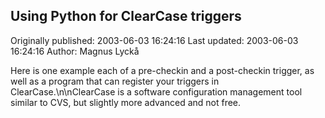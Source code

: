 ## Using Python for ClearCase triggers

Originally published: 2003-06-03 16:24:16
Last updated: 2003-06-03 16:24:16
Author: Magnus Lyckå

Here is one example each of a pre-checkin and a post-checkin trigger, as well as a program that can register your triggers in ClearCase.\n\nClearCase is a software configuration management tool similar to CVS, but slightly more advanced and not free.